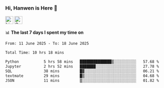 ### Hi, Hanwen is Here 👋
<p>
	<a href="https://www.linkedin.com/in/liu-hanwen/"><img src="https://img.shields.io/badge/@hanwen-0A66C2?style=flat&logo=LinkedIn&logoColor=white" alt="Linkedin"  height="25px"/></a> 
	<a href="https://scholar.google.com/citations?user=HDF0su0AAAAJ"><img src="https://img.shields.io/badge/scholar-4385FE.svg?&style=plastic&logo=google-scholar&logoColor=white" alt="Google Scholar" height="25px"> </a>
</p>

📊 **The last 7 days I spent my time on** 
<!--START_SECTION:waka-->

```txt
From: 11 June 2025 - To: 18 June 2025

Total Time: 10 hrs 18 mins

Python           5 hrs 58 mins   ██████████████▒░░░░░░░░░░   57.68 %
Jupyter          2 hrs 52 mins   ███████░░░░░░░░░░░░░░░░░░   27.78 %
SQL              38 mins         █▓░░░░░░░░░░░░░░░░░░░░░░░   06.21 %
textmate         29 mins         █▒░░░░░░░░░░░░░░░░░░░░░░░   04.68 %
JSON             11 mins         ▒░░░░░░░░░░░░░░░░░░░░░░░░   01.82 %
```

<!--END_SECTION:waka-->


<!--
**david990917/david990917** is a ✨ _special_ ✨ repository because its `README.md` (this file) appears on your GitHub profile.

Here are some ideas to get you started:

- 🔭 I’m currently working on ...
- 🌱 I’m currently learning ...
- 👯 I’m looking to collaborate on ...
- 🤔 I’m looking for help with ...
- 💬 Ask me about ...
- 📫 How to reach me: ...
- 😄 Pronouns: ...
- ⚡ Fun fact: ...
-->
